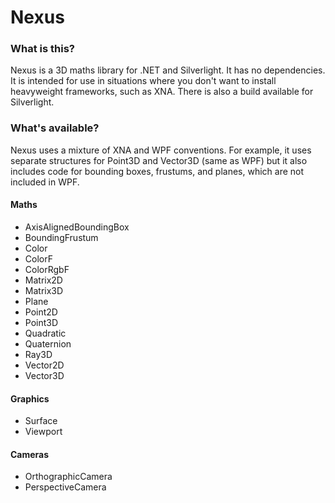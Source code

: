 # Nexus

### What is this?

Nexus is a 3D maths library for .NET and Silverlight. It has no dependencies. It is intended for use in situations where you don't want to install heavyweight frameworks, such as XNA. There is also a build available for Silverlight.

### What's available?

Nexus uses a mixture of XNA and WPF conventions. For example, it uses separate structures for Point3D and Vector3D (same as WPF) but it also includes code for bounding boxes, frustums, and planes, which are not included in WPF.

#### Maths

* AxisAlignedBoundingBox
* BoundingFrustum
* Color
* ColorF
* ColorRgbF
* Matrix2D
* Matrix3D
* Plane
* Point2D
* Point3D
* Quadratic
* Quaternion
* Ray3D
* Vector2D
* Vector3D

#### Graphics

* Surface
* Viewport

#### Cameras

* OrthographicCamera
* PerspectiveCamera